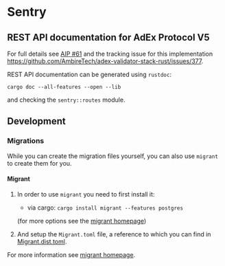 # Sentry

## REST API documentation for AdEx Protocol V5

For full details see [AIP #61](https://github.com/AmbireTech/aips/issues/61) and the tracking issue for this implementation https://github.com/AmbireTech/adex-validator-stack-rust/issues/377.

REST API documentation can be generated using `rustdoc`:

`cargo doc --all-features --open --lib`

and checking the `sentry::routes` module.

## Development

### Migrations
While you can create the migration files yourself, you can also use `migrant`
to create them for you.

#### Migrant
1) In order to use `migrant` you need to first install it:

    * via cargo: `cargo install migrant --features postgres`
    
    (for more options see the [migrant homepage](https://github.com/jaemk/migrant))

2) And setup the `Migrant.toml` file, a reference to which you can find
in [Migrant.dist.toml](Migrant.dist.toml).

For more information see [migrant homepage](https://github.com/jaemk/migrant).